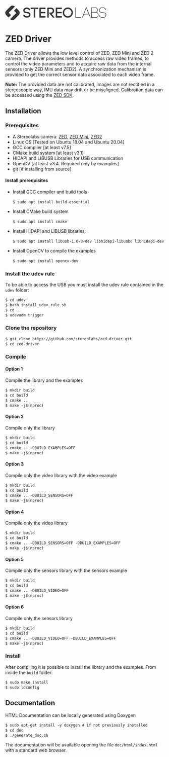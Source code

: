 ![](./images/Picto+STEREOLABS_Black.jpg)

# ZED Driver

The ZED Driver allows the low level control of ZED, ZED Mini and ZED 2 camera. The driver provides methods to access raw video frames, to control the video parameters and to acquire raw data from the internal sensors (only ZED Mini and ZED2). A synchronization mechanism is provided to get the correct sensor data associated to each video frame.

**Note:** The provided data are not calibrated, images are not rectified in a stereoscopic way, IMU data may drift or be misaligned.
Calibration data can be accessed using the [ZED SDK](https://www.stereolabs.com/developers/release/).

## Installation

### Prerequisites

 * A Stereolabs camera: [ZED](https://www.stereolabs.com/zed/), [ZED Mini](https://www.stereolabs.com/zed-mini/), [ZED2](https://www.stereolabs.com/zed-2/)
 * Linux OS [Tested on Ubuntu 18.04 and Ubuntu 20.04]
 * GCC compiler [at least v7.5]
 * CMake build system [at least v3.1] 
 * HIDAPI and LIBUSB Libraries for USB communication
 * OpenCV [at least v3.4. Required only by examples]
 * git [if installing from source]

#### Install prerequisites

* Install GCC compiler and build tools

    `$ sudo apt install build-essential`

* Install CMake build system

    `$ sudo apt install cmake`

* Install HIDAPI and LIBUSB libraries:

    `$ sudo apt install libusb-1.0-0-dev libhidapi-libusb0 libhidapi-dev`

* Install OpenCV to compile the examples

    `$ sudo apt install opencv-dev`

### Install the udev rule 
To be able to access the USB you must install the udev rule contained in the `udev` folder:

    $ cd udev
    $ bash install_udev_rule.sh
    $ cd ..
    $ udevadm trigger

### Clone the repository
    
    $ git clone https://github.com/stereolabs/zed-driver.git
    $ cd zed-driver

### Compile

#### Option 1

Compile the library and the examples

    $ mkdir build
    $ cd build
    $ cmake ..
    $ make -j$(nproc)

#### Option 2

Compile only the library

    $ mkdir build
    $ cd build
    $ cmake .. -DBUILD_EXAMPLES=OFF 
    $ make -j$(nproc)

#### Option 3

Compile only the video library with the video example

    $ mkdir build
    $ cd build
    $ cmake .. -DBUILD_SENSORS=OFF
    $ make -j$(nproc)

#### Option 4

Compile only the video library

    $ mkdir build
    $ cd build
    $ cmake .. -DBUILD_SENSORS=OFF -DBUILD_EXAMPLES=OFF
    $ make -j$(nproc)

#### Option 5

Compile only the sensors library with the sensors example
    
    $ mkdir build
    $ cd build
    $ cmake .. -DBUILD_VIDEO=OFF
    $ make -j$(nproc)

#### Option 6

Compile only the sensors library
    
    $ mkdir build
    $ cd build
    $ cmake .. -DBUILD_VIDEO=OFF -DBUILD_EXAMPLES=OFF
    $ make -j$(nproc)
    
### Install

After compiling it is possible to install the library and the examples.
From inside the `build` folder:

    $ sudo make install
    $ sudo ldconfig

## Documentation

HTML Documentation can be locally generated using Doxygen

    $ sudo apt-get install -y doxygen # if not previously installed
    $ cd doc
    $ ./generate_doc.sh
    
The documentation will be available opening the file `doc/html/index.html` with a standard web browser.
